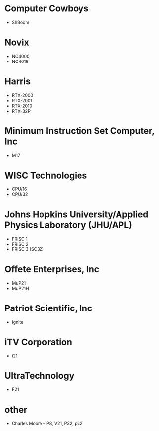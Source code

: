 
# Computer Cowboys
 - ShBoom

# Novix
 - NC4000
 - NC4016

# Harris
 - RTX-2000
 - RTX-2001
 - RTX-2010
 - RTX-32P

# Minimum Instruction Set Computer, Inc
 - M17

# WISC Technologies
 - CPU/16
 - CPU/32

# Johns Hopkins University/Applied Physics Laboratory (JHU/APL)
 - FRISC 1
 - FRISC 2
 - FRISC 3 (SC32)

# Offete Enterprises, Inc
 - MuP21
 - MuP21H

# Patriot Scientific, Inc
  - Ignite

# iTV Corporation
  - i21

# UltraTechnology
  - F21

# other
 - Charles Moore - P8, V21, P32, p32

